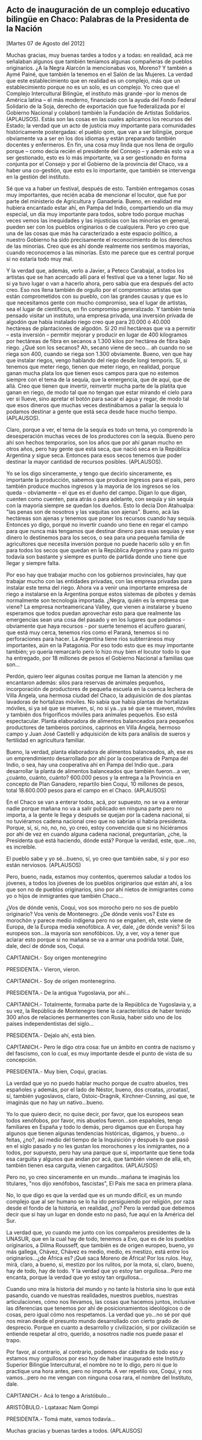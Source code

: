 Acto de inauguración de un complejo educativo bilingüe en Chaco: Palabras de la Presidenta de la Nación
-------------------------------------------------------------------------------------------------------

[Martes 07 de Agosto del 2012]

Muchas gracias, muy buenas tardes a todos y a todas: en realidad, acá me
señalaban algunos que también teníamos algunas compañeras de pueblos
originarios. ¿A la Negra Alarcón la mencionabas vos, Moreno? Y también a
Aymé Painé, que también la tenemos en el Salón de las Mujeres. La verdad
que este establecimiento que en realidad es un complejo, más que un
establecimiento porque no es un solo, es un complejo. Yo creo que el
Complejo Intercultural Bilingüe, el instituto más grande –por lo menos
de América latina – el más moderno, financiado con la ayuda del Fondo
Federal Solidario de la Soja, derecho de exportación que fue
federalizada por el Gobierno Nacional y colaboró también la Fundación de
Artistas Solidarios. (APLAUSOS). Estás son las cosas en las cuales
aplicamos los recursos del Estado; la verdad que un acto de justicia muy
importante para comunidades históricamente postergadas: el pueblo qom,
que van a ser bilingüe, porque obviamente va a ser en los dos idiomas y
están preparando también docentes y enfermeros. En fin, una cosa muy
linda que nos llena de orgullo porque – como decía recién el presidente
del Consejo – y además esto va a ser gestionado, esto es lo más
importante, va a ser gestionado en forma conjunta por el Consejo y por
el Gobierno de la provincia del Chaco, va a haber una co-gestión, que
esto es lo importante, que también se intervenga en la gestión del
instituto.

Sé que va a haber un festival, después de esto. También entregamos cosas
muy importantes, que recién acaba de mencionar el locutor, que fue por
parte del ministerio de Agricultura y Ganadería. Bueno, en realidad me
hubiera encantado estar ahí, en Pampa del Indio, compartiendo un día muy
especial, un día muy importante para todos, sobre todo porque muchas
veces vemos las inequidades y las injusticias con las minorías en
general, pueden ser con los pueblos originarios o de cualquiera. Pero yo
creo que una de las cosas que más ha caracterizado a este espacio
político, a nuestro Gobierno ha sido precisamente el reconocimiento de
los derechos de las minorías. Creo que es ahí donde realmente nos
sentimos mayorías, cuando reconocemos a las minorías. Esto me parece que
es central porque si no estaría todo muy mal.

Y la verdad que, además, verlo a Javier, a Peteco Carabajal, a todos los
artistas que se han acercado allí para el festival que va a tener lugar.
No sé si ya tuvo lugar o van a hacerlo ahora, pero sabía que era después
del acto creo. Eso nos llena también de orgullo por el compromiso:
artistas que están comprometidos con su pueblo, con las grandes causas y
que es lo que necesitamos gente con mucho compromiso, sea el lugar de
artistas, sea el lugar de científicos, en fin compromiso generalizado. Y
también tenía pensado visitar un instituto, una empresa privada, una
inversión privada de algodón que había instalado riego creo que para
20.000 ó 40.000 hectáreas de plantaciones de algodón. Sí 20 mil
hectáreas que va a permitir – esta inversión – permitir mejorar y
producir en lugar de 400 kilogramos por hectáreas de fibra en secanos a
1.300 kilos por hectárea de fibra bajo riego. ¿Qué son los secanos? Ah,
secano viene de seco... ah cuando no se riega son 400, cuando se riega
son 1.300 obviamente. Bueno, ven que hay que instalar riegos, vengo
hablando del riego desde longi temporis. Sí, si tenemos que meter riego,
tienen que meter riego, en realidad, porque ganan mucha plata los que
tienen esos campos para que no estemos siempre con el tema de la sequía,
que la emergencia, que de aquí, que de allá. Creo que tienen que
invertir, reinvertir mucha parte de la platita que ganan en riego, de
modo tal que no tengan que estar mirando el cielo para ver si llueve,
sino apretar el botón para sacar el agua y regar, de modo tal que esos
dineros que muchas veces destinábamos a paliar la sequía lo podamos
destinar a gente que está seca desde hace mucho tiempo. (APLAUSOS).

Claro, porque a ver, el tema de la sequía es todo un tema, yo comprendo
la desesperación muchas veces de los productores con la sequía. Bueno
pero ahí son hechos temporarios, son los años que por ahí ganan mucho en
otros años, pero hay gente que está seca, que nació seca en la República
Argentina y sigue seca. Entonces para esos secos tenemos que poder
destinar la mayor cantidad de recursos posibles. (APLAUSOS).

Yo se los digo sinceramente, y tengo que decirlo sinceramente, es
importante la producción, sabemos que produce ingresos para el país,
pero también produce muchos ingresos y la mayoría de los ingresos se los
queda – obviamente – el que es el dueño del campo. Digan lo que digan,
cuenten como cuenten, para atrás o para adelante, con sequía y sin
sequía con la mayoría siempre se quedan los dueños. Esto lo decía Don
Atahualpa: "las penas son de nosotros y las vaquitas son ajenas". Bueno,
acá las hectáreas son ajenas y tenemos que poner los recursos cuando hay
sequía. Entonces yo digo, porqué no invertir cuando uno tiene en regar
el campo para que nunca más tengamos que destinar dinero para esas
sequías y ese dinero lo destinemos para los secos, o sea para una
pequeña familia de agricultores que necesita inversión porque no puede
hacerlo sólo y en fin para todos los secos que quedan en la República
Argentina y para mi gusto todavía son bastante y siempre es punto de
partida donde uno tiene que llegar y siempre falta.

Por eso hay que trabajar mucho con los gobiernos provinciales, hay que
trabajar mucho con las entidades privadas, con las empresa privadas para
instalar este tema del riego. Ahora va a venir una importante empresa de
riego a instalarse en la Argentina porque estos sistemas de pibotes y
demás normalmente son tecnología importada. ¿Negra, quién es la empresa
que viene? La empresa norteamericana Valley, que vienen a instalarse y
bueno esperamos que todos puedan aprovechar esto para que realmente las
emergencias sean una cosa del pasado y en los lugares que podamos -
obviamente que haya recursos - por suerte tenemos el acuífero guaraní,
que está muy cerca, tenemos ríos como el Paraná, tenemos si no
perforaciones para hacer. La Argentina tiene ríos subterráneos muy
importantes, aún en la Patagonia. Por eso todo esto que es muy
importante también; yo quería remarcarlo pero lo hizo muy bien el
locutor todo lo que ha entregado, por 18 millones de pesos el Gobierno
Nacional a familias que son...

Perdón, quiero leer algunas cositas porque me llaman la atención y me
encantaron además: silos para reservas de animales pequeños,
incorporación de productores de pequeña escuela en la cuenca lechera de
Villa Ángela, una hermosa ciudad del Chaco, la adquisición de dos
plantas lavadoras de hortalizas móviles. No sabía que había plantas de
hortalizas móviles, si ya sé que se mueven, sí, no si ya...ya sé que se
mueven, móviles y también dos frigoríficos móviles para animales
pequeños. Eso está espectacular. Planta elaboradora de alimentos
balanceados para pequeños productores de tamberos porcinos, caprinos en
Villa Ángela, hermoso campo y Juan José Castelli y adquisición de kits
para análisis de sueros y fertilidad en agricultura familiar.

Bueno, la verdad, planta elaboradora de alimentos balanceados, ah, ese
es un emprendimiento desarrollado por ahí por la cooperativa de Pampa
del Indio, o sea, hay una cooperativa ahí en Pampa del Indio que...para
desarrollar la planta de alimentos balanceados que también fueron...a
ver, ¿cuánto, cuánto, cuánto? 600.000 pesos y la entrega a la Provincia
en concepto de Plan Ganadero, repartilo bien Coqui, 10 millones de
pesos, total 18.600.000 pesos para el campo en el Chaco. (APLAUSOS)

En el Chaco se van a enterar todos, acá, por supuesto, no se va a
enterar nadie porque mañana no va a salir publicado en ninguna parte
pero no importa, a la gente le llega y después se quejan por la cadena
nacional, si no tuviéramos cadena nacional creo que no sabrían si habría
presidenta. Porque, sí, sí, no, no, no, yo creo, estoy convencida que si
no hiciéramos por ahí de vez en cuando alguna cadena nacional,
preguntarían, ¿che, la Presidenta qué está haciendo, dónde está? Porque
la verdad, este, que...no, es increíble.

El pueblo sabe y yo sé...bueno, sí, yo creo que también sabe, sí y por
eso están nerviosos. (APLAUSOS)

Pero, bueno, nada, estamos muy contentos, queremos saludar a todos los
jóvenes, a todos los jóvenes de los pueblos originarios que están ahí, a
los que son no de pueblos originarios, sino por ahí nietos de
inmigrantes como yo o hijos de inmigrantes que también Chaco...

¿Vos de dónde venís, Coqui, vos sos morocho pero no sos de pueblo
originario? Vos venís de Montenegro. ¿De dónde venís vos? Este es
morochón y parece medio indígena pero no se engañen, eh, este viene de
Europa, de la Europa media xenofóbica. A ver, dale, ¿de dónde venís? Si
los europeos son...la mayoría son xenofóbicos. Uy, a ver, voy a tener
que aclarar esto porque si no mañana se va a armar una podrida total.
Dale, dale, decí de dónde sos, Coqui.

CAPITANICH.- Soy origen montenegrino

PRESIDENTA.- Vieron, vieron.

CAPITANICH.- Soy de origen montenegrino.

PRESIDENTA.- De la antigua Yugoslavia, por ahí...

CAPITANICH.- Totalmente, formaba parte de la República de Yugoslavia y,
a su vez, la República de Montenegro tiene la característica de haber
tenido 300 años de relaciones permanentes con Rusia, haber sido uno de
los países independentistas del siglo...

PRESIDENTA.- Dejalo ahí, está bien.

CAPITANICH.- Pero le digo otra cosa: fue un ámbito en contra de nazismo
y del fascismo, con lo cual, es muy importante desde el punto de vista
de su concepción.

PRESIDENTA.- Muy bien, Coqui, gracias.

La verdad que yo no puedo hablar mucho porque de cuatro abuelos, tres
españoles y además, por el lado de Néstor, bueno, dos croatas,
¡croatas!, sí, también yugoslavos, claro, Ostoic-Dragnik,
Kirchner-Csnning, así que, te imaginás que no hay un nativo...bueno.

Yo lo que quiero decir, no quise decir, por favor, que los europeos sean
todos xenófobos, por favor, mis abuelos fueron...son españoles, tengo
familiares en España y todo lo demás, pero digamos que en Europa hay
algunos que tienen algunas tendencias históricas, digamos, y bueno...o
feitas, ¿no?, así medio del tiempo de la Inquisición y después lo que
pasó en el siglo pasado y no les gustan los morochones y los
inmigrantes, no a todos, por supuesto, pero hay una parque que sí,
importante que tiene toda esa carguita y algunos que andan por acá, que
también vienen de allá, eh, también tienen esa carguita, vienen
cargaditos. (APLAUSOS)

Pero no, yo creo sinceramente en un mundo...mañana te imaginás los
titulares, "nos dijo xenófobos, fascistas", El País me saca en primera
plana.

No, lo que digo es que la verdad que es un mundo difícil, es un mundo
complejo que al ser humano se lo ha ido persiguiendo por religión, por
raza desde el fondo de la historia, en realidad, ¿no? Pero la verdad que
debemos decir que si hay un lugar en donde esto no pasó, fue aquí en la
América del Sur.

La verdad que, yo cuando me junto con los compañeros presidentes de la
UNASUR, que en la cual hay de todo, tenemos a Evo, que es de los pueblos
originarios, a Dilma Rousseff, que también es de origen europeo, bueno,
yo más gallega, Chávez, Chávez es medio, medio, es mestizo, está entre
los originarios...¿de África es? ¡Qué saca Moreno de África! Por los
rulos. Huy, mirá, claro, a bueno, sí, mestizo por los rulitos, por la
mota, sí, claro, bueno, hay de todo, hay de todo. Y la verdad que yo
estoy tan orgullosa...Pero me encanta, porque la verdad que yo estoy tan
orgullosa...

Cuando uno mira la historia del mundo y no tanto la historia sino lo que
está pasando, cuando ve nuestras realidades, nuestros pueblos, nuestras
articulaciones, cómo nos llevamos, las cosas que hacemos juntos,
inclusive las diferencias que tenemos por ahí de posicionamientos
ideológicos o de cosas, pero igual cómo nos respetamos. La verdad que
yo...no sé por qué nos miran desde el presunto mundo desarrollado con
cierto grado de desprecio. Porque en cuanto a desarrollo y civilización,
si por civilización se entiende respetar al otro, querido, a nosotros
nadie nos puede pasar el trapo.

Por favor, al contrario, al contrario, podemos dar cátedra de todo eso y
estamos muy orgullosos por eso hoy de haber inaugurado este Instituto
Superior Bilingüe Intercultural, el nombre no te lo digo, pero ni que lo
practique una hora antes, pero no importa. A ver repetilo vos, Coqui, y
nos vamos...pero no me vengan con ninguna cosa rara, el nombre del
Instituto, dale.

CAPITANICH.- Acá lo tengo a Aristóbulo...

ARISTÓBULO.- Lqataxac Nam Qompi

PRESIDENTA.- Tomá mate, vamos todavía...

Muchas gracias y buenas tardes a todos. (APLAUSOS)

  
